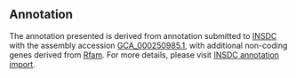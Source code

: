 

Annotation
----------

The annotation presented is derived from annotation submitted to
[INSDC](http://www.insdc.org) with the assembly accession
[GCA\_000250985.1](http://www.ebi.ac.uk/ena/data/view/GCA_000250985.1),
with additional non-coding genes derived from
[Rfam](http://rfam.xfam.org/). For more details, please visit [INSDC
annotation
import](http://ensemblgenomes.org/info/data/insdc_annotation).
